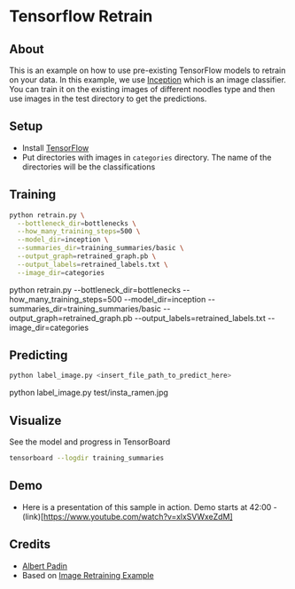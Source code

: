 # Tensorflow Retrain

## About

This is an example on how to use pre-existing TensorFlow models to retrain on your data. In this example, we use [Inception](https://github.com/tensorflow/models/tree/master/inception) which is an image classifier. You can train it on the existing images of different noodles type and then use images in the test directory to get the predictions.

## Setup

- Install [TensorFlow](https://www.tensorflow.org/install/)
- Put directories with images in `categories` directory. The name of the directories will be the classifications

## Training

``` bash
python retrain.py \
  --bottleneck_dir=bottlenecks \
  --how_many_training_steps=500 \
  --model_dir=inception \
  --summaries_dir=training_summaries/basic \
  --output_graph=retrained_graph.pb \
  --output_labels=retrained_labels.txt \
  --image_dir=categories
```
python retrain.py --bottleneck_dir=bottlenecks --how_many_training_steps=500 --model_dir=inception --summaries_dir=training_summaries/basic --output_graph=retrained_graph.pb --output_labels=retrained_labels.txt --image_dir=categories


## Predicting

``` bash
python label_image.py <insert_file_path_to_predict_here>
```

python label_image.py test/insta_ramen.jpg

## Visualize

See the model and progress in TensorBoard

``` bash
tensorboard --logdir training_summaries
```
## Demo  

 - Here is a presentation of this sample in action. Demo starts at 42:00 - (link)[https://www.youtube.com/watch?v=xlxSVWxeZdM]

## Credits

- [Albert Padin](https://github.com/albertpadin)
- Based on [Image Retraining Example](https://www.tensorflow.org/tutorials/image_retraining)
